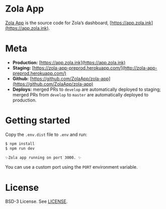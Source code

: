 # Zola App

[Zola App](https://github.com/ZolaApp/zola-app) is the source code for Zola’s dashboard, [https://app.zola.ink](https://app.zola.ink).

# Meta

* __Production:__ [https://app.zola.ink](https://app.zola.ink)
* __Staging:__ [https://zola-app-preprod.herokuapp.com/](http://zola-app-preprod.herokuapp.com/)
* __Github:__ [https://github.com/ZolaApp/zola-app](https://github.com/ZolaApp/zola-app)
* __Deploys:__ merged PRs to `develop` are automatically deployed to staging; merged PRs from `develop` to `master` are automatically deployed to production.

# Getting started

Copy the `.env.dist` file to `.env` and run:

```bash
$ npm install
$ npm run dev

✨Zola app running on port 3000. ✨
```

You can use a custom port using the `PORT` environment variable.

# License

BSD-3 License. See [LICENSE](LICENSE).
